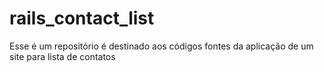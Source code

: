 # rails_contact_list
Esse é um repositório é destinado aos códigos fontes da aplicação de um site para lista de contatos
